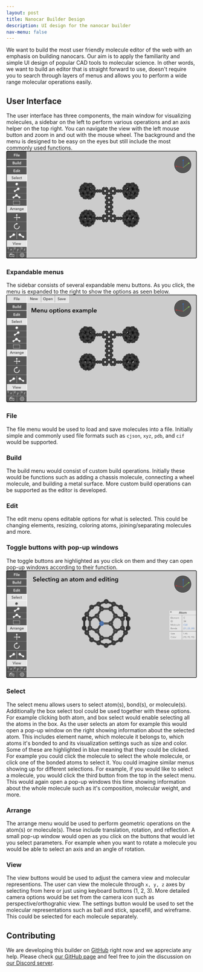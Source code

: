 ```yaml
---
layout: post
title: Nanocar Builder Design
description: UI design for the nanocar builder
nav-menu: false
---
```


We want to build the most user friendly molecule editor of the web with an emphasis on building nanocars.
Our aim is to apply the familiarity and simple UI design of popular CAD tools to molecular science.
In other words, we want to build an editor that is straight forward to use, doesn't require you to
search through layers of menus and allows you to perform a wide range molecular operations easily.

## User Interface
The user interface has three components, the main window for visualizing molecules, a sidebar
on the left to perform various operations and an axis helper on the top right. You can navigate the view with the left mouse button and zoom in and out with the mouse wheel. The background and the menu is designed to be easy on the eyes but still include the most commonly used functions.
<img src="/assets/images/ui/nanocar-builder-ui.png">

### Expandable menus
The sidebar consists of several expandable menu buttons.
As you click, the menu is expanded to the right to show the options as seen below.
<img src="/assets/images/ui/nanocar-builder-ui-menu.png">

<div class="row">
  <div class="4u 12u$(medium)">
    <h3>File</h3>
    <p>The file menu would be used to load and save molecules
    into a file. Initially simple and commonly used file formats
    such as <code>cjson</code>, <code>xyz</code>, <code>pdb</code>, and <code>cif</code> would be supported.</p>
  </div>
  <div class="4u 12u$(medium)">
    <h3>Build</h3>
    <p>The build menu would consist of custom build operations. Initially these would be functions such as
    adding a chassis molecule, connecting a wheel molecule, and
    building a metal surface. More custom build operations can be
    supported as the editor is developed.</p>
  </div>
  <div class="4u$ 12u$(medium)">
    <h3>Edit</h3>
    <p>The edit menu opens editable options for what is selected. This could be changing elements, resizing, coloring atoms, joining/separating molecules and more.</p>
  </div>
</div>

### Toggle buttons with pop-up windows
The toggle buttons are highlighted as you click on them and they
can open pop-up windows according to their function.
<img src="/assets/images/ui/nanocar-builder-ui-atom-select.png">

<div class="12u 12u$(medium)">
  <h3>Select</h3>
  <p>The select menu allows users to select atom(s), bond(s), or molecule(s). Additionally the box select tool could be used together with these options. For example clicking both atom, and box select would enable selecting all the atoms in the box. As the user selects an atom for example this would  open a pop-up window on the right showing information about the selected atom. This includes element name, which molecule it belongs to, which atoms it's bonded to and its visualization settings such as size and color. Some of these are highlighted in blue meaning that they could be clicked. For example you could click the molecule to select the whole molecule, or click one of the bonded atoms to select it. You could imagine similar menus showing up for different selections. For example, if you would like to select a molecule, you would click the third button from the top in the select menu. This would again open a pop-up windows this time showing information about the whole molecule such as it's composition, molecular weight, and more.</p>
</div>

<div class="row">
  <div class="5u 12u$(medium)">
    <h3>Arrange</h3>
    <p>The arrange menu would be used to perform geometric operations on the atom(s) or molecule(s). These include translation, rotation, and reflection. A small pop-up window would open as you click on the buttons that would let you select parameters. For example when you want to rotate a molecule you would be able to select an axis and an angle of rotation.</p>
  </div>
  <div class="7u$ 12u$(medium)">
    <h3>View</h3>
    <p>The view buttons would be used to adjust the camera view and molecular representions. The user can view the molecule through <code>x, y, z</code> axes by selecting from here or just using keyboard buttons (1, 2, 3). More detailed camera options would be set from the camera icon such as perspective/orthograhic view. The settings button would be used to set the molecular representations such as ball and stick, spacefill, and wireframe. This could be selected for each molecule separately.</p>
  </div>
</div>


## Contributing
We are developing this builder on [GitHub](https://github.com/formulanano/nanocar-builder-web) right now and we appreciate any help. Please check [our GitHub page](https://github.com/formulanano/nanocar-builder-web) and feel free to join the discussion on [our Discord server](https://discord.gg/zAnjADr).

